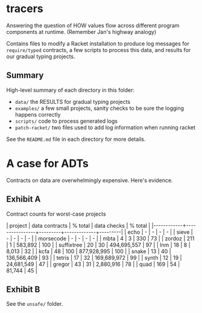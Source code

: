 tracers
=======

Answering the question of HOW values flow across different program components at runtime.
(Remember Jan's highway analogy)

Contains files to modify a Racket installation to produce log messages for `require/typed` contracts,
a few scripts to process this data,
and results for our gradual typing projects.


Summary
-------
High-level summary of each directory in this folder:

- `data/` the RESULTS for gradual typing projects
- `examples/` a few small projects, sanity checks to be sure the logging happens correctly
- `scripts/` code to process generated logs
- `patch-racket/` two files used to add log information when running racket

See the `README.md` file in each directory for more details.




A case for ADTs
===============
Contracts on data are overwhelmingly expensive.
Here's evidence.

Exhibit A
---------

Contract counts for worst-case projects


| project    | data contracts | % total | data checks | % total |
|------------+----------------+---------+-------------+---------|
| echo       |              - |       - | -           |       - |
| sieve      |              - |       - | -           |       - |
| morsecode  |              - |       - | -           |       - |
| mbta       |              4 |       3 | 330         |      73 |
| zordoz     |            211 |       1 | 583,892     |     100 |
| suffixtree |             20 |      30 | 494,695,557 |      97 |
| lnm        |             18 |       8 | 8,013       |      32 |
| kcfa       |             48 |     100 | 877,928,995 |     100 |
| snake      |             13 |      40 | 136,566,409 |      93 |
| tetris     |             17 |      32 | 169,689,972 |      99 |
| synth      |             12 |      19 | 24,681,549  |      47 |
| gregor     |             43 |      31 | 2,880,916   |      78 |
| quad       |            169 |      54 | 81,744      |      45 |


Exhibit B
---------

See the `unsafe/` folder.
